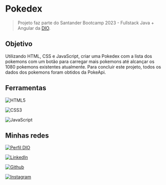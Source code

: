# Pokedex

> Projeto faz parte do Santander Bootcamp 2023 - Fullstack Java + Angular da  [DIO](https://web.dio.me/).

## Objetivo
Utilizando HTML, CSS e JavaScript, criar uma Pokedex com a lista dos pokemons com um botão para carregar mais pokemons até alcançar os 1080 pokemons existentes atualmente. Para concluir este projeto, todos os dados dos pokemons foram obtidos da PokeApi.

## Ferramentas
![HTML5](https://img.shields.io/badge/HTML5-000?style=for-the-badge&logo=html5) 

![CSS3](https://img.shields.io/badge/CSS3-000?style=for-the-badge&logo=css3&logoColor=264CE4)

![JavaScript](https://img.shields.io/badge/JavaScript-000?style=for-the-badge&logo=javascript)

## Minhas redes

[![Perfil DIO](https://img.shields.io/badge/-Meu%20Perfil%20na%20DIO-000?style=for-the-badge)](https://web.dio.me/users/jora_777/)

[![LinkedIn](https://img.shields.io/badge/LinkedIn-000?style=for-the-badge&logo=linkedin&logoColor=0E76A8)](https://www.linkedin.com/in/ribamar-lopes-neto/)

[![Github](https://img.shields.io/badge/Github-000?style=for-the-badge&logo=Github&logoColor=fffff)](https://www.github.com/RibamarLopes)

[![Instagram](https://img.shields.io/badge/Instagram-000?style=for-the-badge&logo=instagram)](https://www.instagram.com/ozeribamar/)


